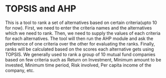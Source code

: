 # TOPSIS and AHP  
This is a tool to rank a set of alternatives based on certain criteria(upto 10 for now). First, we need to enter the criteria names and the alternatives which we need to rank. Then, we need to supply the values of each criteria for each alternatives. The tool will then run the AHP module and ask the preference of one criteria over the other for evaluating the ranks. Finally, ranks will be calculated based on the scores each alternative gets using TOPSIS. 
We generally used to rank a group of 10 mutual fund companies based on few criteria such as Return on Investment, Minimum amount to be invested, Minimum time period, Risk involved, Per capita income of the company, etc. 
